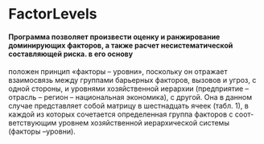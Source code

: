 # FactorLevels
#### Программа позволяет произвести оценку и ранжирование  доминирующих факторов, а также расчет несистематической составляющей риска. в его основу 
положен принцип «факторы – уровни», поскольку он отражает взаимосвязь между группами барьерных факторов, вызовов и угроз, с одной стороны, и уровнями хозяйственной иерархии (предприятие – отрасль – регион – национальная
экономика), с другой. Она в данном случае представляет собой матрицу в шестнадцать ячеек (табл. 1), в каждой из которых сочетается определенная группа факторов с соот-
ветствующим уровнем хозяйственной иерархической системы (факторы –уровни).


